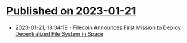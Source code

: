 # [Published on 2023-01-21](index.md)

* [2023-01-21, 18:34:19](https://news.ycombinator.com/item?id=34468850) - [Filecoin Announces First Mission to Deploy Decentralized File System in Space](https://fil.org/blog/ff-x-lockheed-martin-mission-announcement/)
